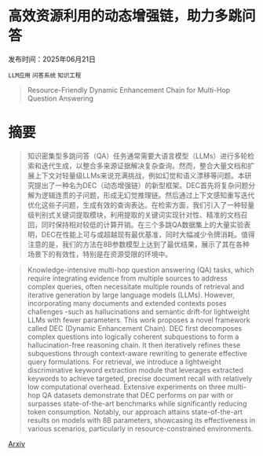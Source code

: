 # 高效资源利用的动态增强链，助力多跳问答

发布时间：2025年06月21日

`LLM应用` `问答系统` `知识工程`

> Resource-Friendly Dynamic Enhancement Chain for Multi-Hop Question Answering

# 摘要

> 知识密集型多跳问答（QA）任务通常需要大语言模型（LLMs）进行多轮检索和迭代生成，以整合多来源证据解决复杂查询。然而，整合大量文档和扩展上下文对轻量级LLMs来说充满挑战，例如幻觉和语义漂移等问题。本研究提出了一种名为DEC（动态增强链）的新型框架。DEC首先将复杂问题分解为逻辑连贯的子问题，形成无幻觉推理链。然后通过上下文感知重写迭代优化这些子问题，生成有效的查询表达。在检索方面，我们引入了一种轻量级判别式关键词提取模块，利用提取的关键词实现针对性、精准的文档召回，同时保持相对较低的计算开销。在三个多跳QA数据集上的大量实验表明，DEC在性能上可与或超越现有最优基准，同时大幅减少令牌消耗。值得注意的是，我们的方法在8B参数模型上达到了最优结果，展示了其在各种场景下的有效性，特别是在资源受限的环境中。

> Knowledge-intensive multi-hop question answering (QA) tasks, which require integrating evidence from multiple sources to address complex queries, often necessitate multiple rounds of retrieval and iterative generation by large language models (LLMs). However, incorporating many documents and extended contexts poses challenges -such as hallucinations and semantic drift-for lightweight LLMs with fewer parameters. This work proposes a novel framework called DEC (Dynamic Enhancement Chain). DEC first decomposes complex questions into logically coherent subquestions to form a hallucination-free reasoning chain. It then iteratively refines these subquestions through context-aware rewriting to generate effective query formulations. For retrieval, we introduce a lightweight discriminative keyword extraction module that leverages extracted keywords to achieve targeted, precise document recall with relatively low computational overhead. Extensive experiments on three multi-hop QA datasets demonstrate that DEC performs on par with or surpasses state-of-the-art benchmarks while significantly reducing token consumption. Notably, our approach attains state-of-the-art results on models with 8B parameters, showcasing its effectiveness in various scenarios, particularly in resource-constrained environments.

[Arxiv](https://arxiv.org/abs/2506.17692)